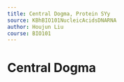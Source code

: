 ```yaml
---
title: Central Dogma, Protein SYy
source: KBhBIO101NucleicAcidsDNARNA
author: Houjun Liu
course: BIO101
---
```


# Central Dogma
